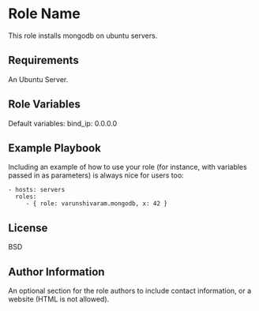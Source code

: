 Role Name
=========

This role installs mongodb on ubuntu servers.

Requirements
------------

An Ubuntu Server.

Role Variables
--------------

Default variables:
 bind_ip: 0.0.0.0


Example Playbook
----------------

Including an example of how to use your role (for instance, with variables passed in as parameters) is always nice for users too:

    - hosts: servers
      roles:
         - { role: varunshivaram.mongodb, x: 42 }

License
-------

BSD

Author Information
------------------

An optional section for the role authors to include contact information, or a website (HTML is not allowed).
